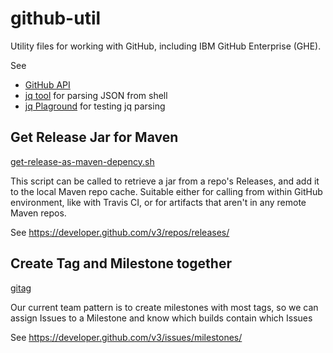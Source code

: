 # github-util
Utility files for working with GitHub, including IBM GitHub Enterprise (GHE).

See 
* [GitHub API](https://developer.github.com/v3/)
* [jq tool](https://stedolan.github.io/jq/manual/) for parsing JSON from shell
* [jq Plaground](https://jqplay.org/) for testing jq parsing

## Get Release Jar for Maven
[get-release-as-maven-depency.sh](https://github.ibm.com/breaux/github-util/blob/master/get-release-as-maven-dependency.sh)

This script can be called to retrieve a jar from a repo's Releases, and add it to the local Maven repo cache. Suitable either for calling from within GitHub environment, like with Travis CI, or for artifacts that aren't in any remote Maven repos.

See https://developer.github.com/v3/repos/releases/

## Create Tag and Milestone together

[gitag](https://github.ibm.com/breaux/github-util/blob/master/gitag)

Our current team pattern is to create milestones with most tags, so we can assign Issues to a Milestone and know which builds contain which Issues

See https://developer.github.com/v3/issues/milestones/
